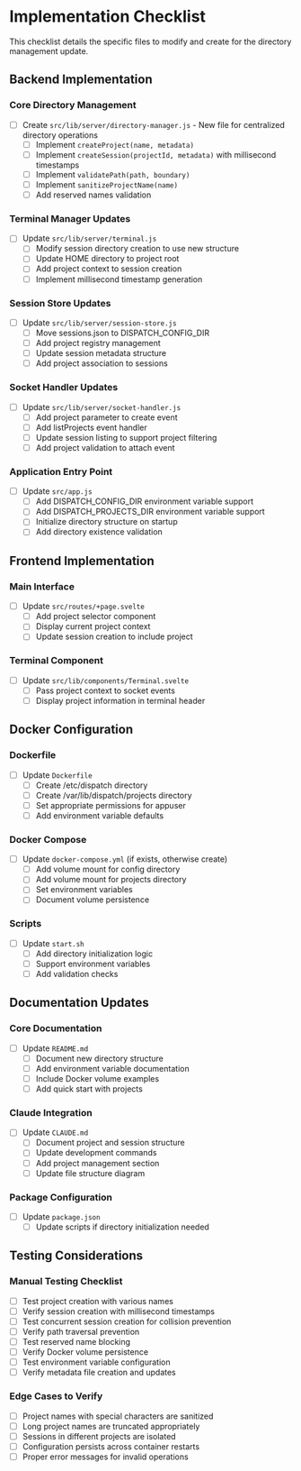 # Implementation Checklist

This checklist details the specific files to modify and create for the directory management update.

## Backend Implementation

### Core Directory Management

- [ ] Create `src/lib/server/directory-manager.js` - New file for centralized directory operations
  - [ ] Implement `createProject(name, metadata)`
  - [ ] Implement `createSession(projectId, metadata)` with millisecond timestamps
  - [ ] Implement `validatePath(path, boundary)`
  - [ ] Implement `sanitizeProjectName(name)`
  - [ ] Add reserved names validation

### Terminal Manager Updates

- [ ] Update `src/lib/server/terminal.js`
  - [ ] Modify session directory creation to use new structure
  - [ ] Update HOME directory to project root
  - [ ] Add project context to session creation
  - [ ] Implement millisecond timestamp generation

### Session Store Updates

- [ ] Update `src/lib/server/session-store.js`
  - [ ] Move sessions.json to DISPATCH_CONFIG_DIR
  - [ ] Add project registry management
  - [ ] Update session metadata structure
  - [ ] Add project association to sessions

### Socket Handler Updates

- [ ] Update `src/lib/server/socket-handler.js`
  - [ ] Add project parameter to create event
  - [ ] Add listProjects event handler
  - [ ] Update session listing to support project filtering
  - [ ] Add project validation to attach event

### Application Entry Point

- [ ] Update `src/app.js`
  - [ ] Add DISPATCH_CONFIG_DIR environment variable support
  - [ ] Add DISPATCH_PROJECTS_DIR environment variable support
  - [ ] Initialize directory structure on startup
  - [ ] Add directory existence validation

## Frontend Implementation

### Main Interface

- [ ] Update `src/routes/+page.svelte`
  - [ ] Add project selector component
  - [ ] Display current project context
  - [ ] Update session creation to include project

### Terminal Component

- [ ] Update `src/lib/components/Terminal.svelte`
  - [ ] Pass project context to socket events
  - [ ] Display project information in terminal header

## Docker Configuration

### Dockerfile

- [ ] Update `Dockerfile`
  - [ ] Create /etc/dispatch directory
  - [ ] Create /var/lib/dispatch/projects directory
  - [ ] Set appropriate permissions for appuser
  - [ ] Add environment variable defaults

### Docker Compose

- [ ] Update `docker-compose.yml` (if exists, otherwise create)
  - [ ] Add volume mount for config directory
  - [ ] Add volume mount for projects directory
  - [ ] Set environment variables
  - [ ] Document volume persistence

### Scripts

- [ ] Update `start.sh`
  - [ ] Add directory initialization logic
  - [ ] Support environment variables
  - [ ] Add validation checks

## Documentation Updates

### Core Documentation

- [ ] Update `README.md`
  - [ ] Document new directory structure
  - [ ] Add environment variable documentation
  - [ ] Include Docker volume examples
  - [ ] Add quick start with projects

### Claude Integration

- [ ] Update `CLAUDE.md`
  - [ ] Document project and session structure
  - [ ] Update development commands
  - [ ] Add project management section
  - [ ] Update file structure diagram

### Package Configuration

- [ ] Update `package.json`
  - [ ] Update scripts if directory initialization needed

## Testing Considerations

### Manual Testing Checklist

- [ ] Test project creation with various names
- [ ] Verify session creation with millisecond timestamps
- [ ] Test concurrent session creation for collision prevention
- [ ] Verify path traversal prevention
- [ ] Test reserved name blocking
- [ ] Verify Docker volume persistence
- [ ] Test environment variable configuration
- [ ] Verify metadata file creation and updates

### Edge Cases to Verify

- [ ] Project names with special characters are sanitized
- [ ] Long project names are truncated appropriately
- [ ] Sessions in different projects are isolated
- [ ] Configuration persists across container restarts
- [ ] Proper error messages for invalid operations
